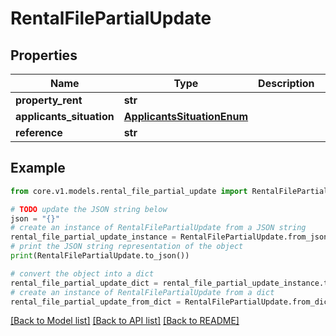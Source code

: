 # RentalFilePartialUpdate


## Properties

Name | Type | Description | Notes
------------ | ------------- | ------------- | -------------
**property_rent** | **str** |  | [optional] 
**applicants_situation** | [**ApplicantsSituationEnum**](ApplicantsSituationEnum.md) |  | [optional] 
**reference** | **str** |  | [optional] 

## Example

```python
from core.v1.models.rental_file_partial_update import RentalFilePartialUpdate

# TODO update the JSON string below
json = "{}"
# create an instance of RentalFilePartialUpdate from a JSON string
rental_file_partial_update_instance = RentalFilePartialUpdate.from_json(json)
# print the JSON string representation of the object
print(RentalFilePartialUpdate.to_json())

# convert the object into a dict
rental_file_partial_update_dict = rental_file_partial_update_instance.to_dict()
# create an instance of RentalFilePartialUpdate from a dict
rental_file_partial_update_from_dict = RentalFilePartialUpdate.from_dict(rental_file_partial_update_dict)
```
[[Back to Model list]](../README.md#documentation-for-models) [[Back to API list]](../README.md#documentation-for-api-endpoints) [[Back to README]](../README.md)


